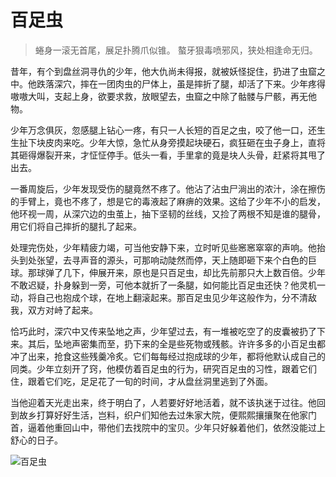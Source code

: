 # 百足虫

> 蜷身一滚无首尾，展足扑腾爪似锥。
> 螯牙狠毒喷邪风，狭处相逢命无归。

昔年，有个到盘丝洞寻仇的少年，他大仇尚未得报，就被妖怪捉住，扔进了虫窟之中。他跌落深穴，摔在一团肉虫的尸体上，虽是摔折了腿，却活了下来。少年疼得嗷嗷大叫，支起上身，欲要求救，放眼望去，虫窟之中除了骷髅与尸骸，再无他物。

少年万念俱灰，忽感腿上钻心一疼，有只一人长短的百足之虫，咬了他一口，还生生扯下块皮肉来吃。少年大惊，急忙从身旁摸起块硬石，疯狂砸在虫子身上，直将其砸得爆裂开来，才怔怔停手。低头一看，手里拿的竟是块人头骨，赶紧将其甩了出去。

一番周旋后，少年发现受伤的腿竟然不疼了。他沾了沾虫尸淌出的浓汁，涂在擦伤的手臂上，竟也不疼了，想是它的毒液起了麻痹的效果。这给了少年不小的启发，他环视一周，从深穴边的虫茧上，抽下坚韧的丝线，又捡了两根不知是谁的腿骨，用它们将自己摔折的腿扎了起来。

处理完伤处，少年精疲力竭，可当他安静下来，立时听见些窸窸窣窣的声响。他抬头到处张望，去寻声音的源头，可那响动陡然而停，天上随即砸下来个白色的巨球。那球弹了几下，伸展开来，原也是只百足虫，却比先前那只大上数百倍。少年不敢迟疑，扑身躲到一旁，可他本就折了一条腿，如何能比百足虫还快？他灵机一动，将自己也抱成个球，在地上翻滚起来。那百足虫见少年这般作为，分不清敌我，双方对峙了起来。

恰巧此时，深穴中又传来坠地之声，少年望过去，有一堆被吃空了的皮囊被扔了下来。其后，坠地声密集而至，扔下来的全是些死物或残骸。许许多多的小百足虫都冲了出来，抢食这些残羹冷炙。它们每每经过抱成球的少年，都将他默认成自己的同类。少年立刻开了窍，他模仿着百足虫的行为，研究百足虫的习性，跟着它们住，跟着它们吃，足足花了一旬的时间，才从盘丝洞里逃到了外面。

当他迎着天光走出来，终于明白了，人若要好好地活着，就不该执迷于过往。他回到故乡打算好好生活，岂料，织户们知他去过朱家大院，便熙熙攘攘聚在他家门首，逼着他重回山中，带他们去找院中的宝贝。少年只好躲着他们，依然没能过上舒心的日子。

![百足虫](/image-20240827233428889.png)